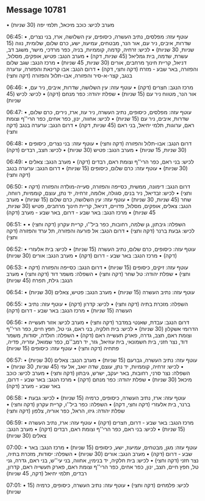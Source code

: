 ## Message 10781

• מערב לכיש: כוכב מיכאל, תלמי יפה (30 שניות)

06:45:
• עוטף עזה: מפלסים, נתיב העשרה, כיסופים, עין השלושה, ארז, בני נצרים, שדרות, איבים, ניר עם, אור הנר, מבטחים, עמיעוז, ישע, כרם שלום, שלומית, נווה (15 שניות, 30 שניות)
• לכיש: זרחיה, קדמה, קוממיות, בניה, כפר מרדכי, מישר, משגב דב, עשרת, שדמה, בית גמליאל (45 שניות, דקה)
• מערב הנגב: פטיש, אופקים, מסלול, דניאל, קריית חינוך מרחבים, אורים (30 שניות, 45 שניות)
• מרכז הנגב: שגב שלום והפזורה, באר שבע - מזרח (דקה וחצי, דקה)
• דרום הנגב: אבו קרינאת והפזורה, ערערה בנגב, קצר-א-סיר והפזורה, אבו-תלול והפזורה (דקה וחצי)

06:46:
• מרכז הנגב: חצרים (דקה)
• עוטף עזה: עין השלושה, שדרות, איבים, ניר עם, אור הנר, מטווח ניר עם (15 שניות)
• שפלת יהודה: כפר מנחם (דקה)
• לכיש: לכיש (45 שניות)

06:47:
• עוטף עזה: מפלסים, כיסופים, נתיב העשרה, ניר עוז, ארז, נירים, כרם שלום, שדרות, איבים, ניר עם (15 שניות)
• לכיש: אחווה, ינון, כפר אחים, כפר הרי''ף וצומת ראם, ערוגות, תלמי יחיאל, בני ראם (45 שניות, דקה)
• דרום הנגב: ערערה בנגב (דקה וחצי)

06:48:
• דרום הנגב: אבו-תלול והפזורה (דקה וחצי)
• עוטף עזה: בני נצרים, כיסופים (30 שניות, 15 שניות)
• מערב הנגב: פטיש (30 שניות)
• לכיש: חצב, רבדים (דקה)

06:49:
• לכיש: בני ראם, כפר הרי''ף וצומת ראם, רבדים (דקה)
• מערב הנגב: צאלים (30 שניות)
• עוטף עזה: כרם שלום, כיסופים (15 שניות)
• דרום הנגב: ערערה בנגב (דקה וחצי)

06:50:
• דרום הנגב: דימונה, ממשית, כסייפה והפזורה, סעייה-מולדה והפזורה (דקה וחצי)
• לכיש: זבדיאל, ניר בנים, סגולה, אלומה, זרחיה, יד נתן, עוצם, קוממיות, רווחה, שחר (45 שניות, 30 שניות)
• עוטף עזה: עין השלושה, כרם שלום (15 שניות)
• מערב הנגב: צאלים, אופקים, מסלול, פדויים, דניאל, קריית חינוך מרחבים, פטיש (30 שניות, 45 שניות)
• מרכז הנגב: באר שבע - דרום, באר שבע - מערב (דקה)

06:51:
• השפלה: גיבתון, גן שלמה, רחובות, כפר ביל''ו, קריית עקרון (דקה וחצי)
• לכיש: גבעת ברנר (דקה וחצי)
• דרום הנגב: אל פורעה והפזורה, תל ערד והפזורה (דקה וחצי)

06:52:
• עוטף עזה: כיסופים, כרם שלום, נתיב העשרה (15 שניות)
• לכיש: בית אלעזרי (דקה)
• מרכז הנגב: באר שבע - דרום (דקה)
• מערב הנגב: אורים (30 שניות)

06:53:
• עוטף עזה: זיקים, כיסופים (15 שניות)
• דרום הנגב: כסייפה והפזורה (דקה וחצי)
• שפלת יהודה: טל שחר (דקה וחצי)
• השפלה: משמר דוד (דקה וחצי)
• מערב הנגב: גילת, תפרח (45 שניות)

06:54:
• עוטף עזה: נתיב העשרה (15 שניות)
• מערב הנגב: פטיש, צאלים (30 שניות)

06:55:
• השפלה: מזכרת בתיה (דקה וחצי)
• לכיש: קדרון (דקה)
• עוטף עזה: נתיב העשרה (15 שניות)
• מרכז הנגב: באר שבע - דרום (דקה)

06:56:
• דרום הנגב: עבדת, שאנטי במדבר (דקה וחצי)
• מערב לכיש: אזור תעשייה הדרומי אשקלון (30 שניות)
• לכיש: בית חלקיה, בני ראם, גני טל, חפץ חיים, כפר הרי''ף וצומת ראם, חצב, גדרה, פארק תעשייה ראם (דקה)
• השפלה: חולדה, יסודות, משמר דוד, נצר חזני, בית חשמונאי, בית עוזיאל, גזר, יד רמב''ם, כפר שמואל, עזריה, פדיה, פתחיה (דקה וחצי)
• עוטף עזה: כיסופים (15 שניות)

06:57:
• עוטף עזה: נתיב העשרה, גברעם (15 שניות)
• מערב הנגב: צאלים (30 שניות)
• לכיש: זרחיה, קוממיות, יד נתן, עוצם, שדה יואב, אל עזי (45 שניות, 30 שניות)
• השפלה: נצר סרני, רחובות, באר יעקב, ישרש, גיבתון (דקה וחצי)
• מערב לכיש: כוכב מיכאל (30 שניות)
• שפלת יהודה: כפר מנחם (דקה)
• מרכז הנגב: באר שבע - דרום, באר שבע - מערב (דקה)

06:58:
• עוטף עזה: ארז, נתיב העשרה, כיסופים, כרמיה (15 שניות)
• לכיש: גבעת ברנר, בית אלעזרי (דקה וחצי, דקה)
• השפלה: כפר ביל''ו, קריית עקרון (דקה וחצי)
• שפלת יהודה: גיזו, הראל, כפר אוריה, צלפון (דקה וחצי)

06:59:
• מרכז הנגב: באר שבע - דרום, חצרים (דקה)
• עוטף עזה: ארז, נתיב העשרה (15 שניות)
• לכיש: בני ראם, כפר הרי''ף וצומת ראם, רבדים (דקה)
• מערב הנגב: צאלים (30 שניות)

07:00:
• עוטף עזה: מגן, מבטחים, עמיעוז, ישע, כיסופים (15 שניות)
• מרכז הנגב: באר שבע - דרום (דקה)
• מערב הנגב: אורים (30 שניות)
• השפלה: יסודות, מזכרת בתיה, נצר חזני (דקה וחצי)
• לכיש: בית חלקיה, יד בנימין, אחווה, בני עי''ש, בני ראם, גדרה, גני טל, חפץ חיים, חצב, ינון, כפר אחים, כפר הרי''ף וצומת ראם, פארק תעשייה ראם, קדרון, רבדים, תלמי יחיאל (דקה, 45 שניות)

07:01:
• לכיש: פלמחים (דקה וחצי)
• עוטף עזה: נתיב העשרה, כיסופים, כרמיה (15 שניות)

